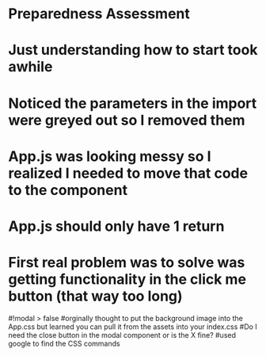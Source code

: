 # Preparedness Assessment

# Just understanding how to start took awhile
# Noticed the parameters in the import were greyed out so I removed them
# App.js was looking messy so I realized I needed to move that code to the component
# App.js should only have 1 return
# First real problem was to solve was getting functionality in the click me button (that way too long)
#!modal > false
#orginally thought to put the background image into the App.css but learned you can pull it from the assets into your index.css
#Do I need the close button in the modal component or is the X fine?
#used google to find the CSS commands